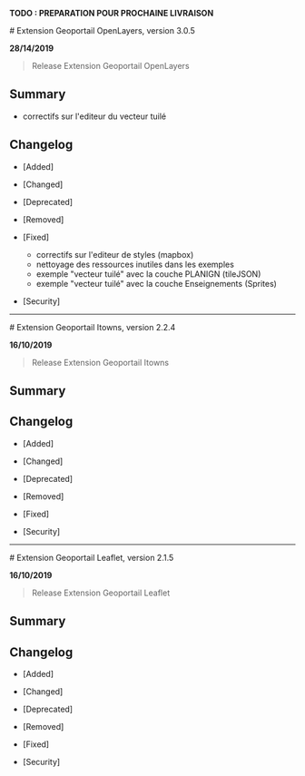 **TODO : PREPARATION POUR PROCHAINE LIVRAISON**

# Extension Geoportail OpenLayers, version 3.0.5

**28/14/2019**
> Release Extension Geoportail OpenLayers

## Summary

* correctifs sur l'editeur du vecteur tuilé

## Changelog

* [Added]

* [Changed]

* [Deprecated]

* [Removed]

* [Fixed]

    - correctifs sur l'editeur de styles (mapbox)
    - nettoyage des ressources inutiles dans les exemples
    - exemple "vecteur tuilé" avec la couche PLANIGN (tileJSON)
    - exemple "vecteur tuilé" avec la couche Enseignements (Sprites)

* [Security]

---

# Extension Geoportail Itowns, version 2.2.4

**16/10/2019**
> Release Extension Geoportail Itowns

## Summary

## Changelog

* [Added]

* [Changed]

* [Deprecated]

* [Removed]

* [Fixed]

* [Security]

---

# Extension Geoportail Leaflet, version 2.1.5

**16/10/2019**
> Release Extension Geoportail Leaflet

## Summary

## Changelog

* [Added]

* [Changed]

* [Deprecated]

* [Removed]

* [Fixed]

* [Security]

